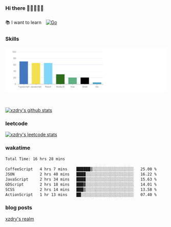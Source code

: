 ### Hi there 👋👋👋👋👋

 :books: I want to learn <a href="https://go.dev/" target="_blank"><img style="margin: 10px" src="https://profilinator.rishav.dev/skills-assets/go-original.svg" alt="Go" height="50" /></a>  

### Skills
![](img/2022-09-05-22-04-20.png)

<br />

[![xzdry's github stats](https://github-readme-stats.vercel.app/api?username=xzdry&count_private=true&show_icons=true&theme=vue)](https://github.com/xzdry)

### leetcode
[![xzdry's leetcode stats](https://leetcard.jacoblin.cool/xzdry-2?theme=light&font=Anek%20Kannada&site=cn)](https://leetcode.cn/u/xzdry-2/)

### wakatime
<!--START_SECTION:waka-->

```text
Total Time: 16 hrs 28 mins

CoffeeScript   4 hrs 7 mins    ██████▒░░░░░░░░░░░░░░░░░░   25.00 %
JSON           2 hrs 40 mins   ████░░░░░░░░░░░░░░░░░░░░░   16.22 %
JavaScript     2 hrs 34 mins   ████░░░░░░░░░░░░░░░░░░░░░   15.63 %
GDScript       2 hrs 18 mins   ███▓░░░░░░░░░░░░░░░░░░░░░   14.01 %
SCSS           2 hrs 14 mins   ███▒░░░░░░░░░░░░░░░░░░░░░   13.58 %
ActionScript   1 hr 13 mins    ██░░░░░░░░░░░░░░░░░░░░░░░   07.40 %
```

<!--END_SECTION:waka-->

### blog posts
[xzdry's realm](https://www.justdry.net/)
